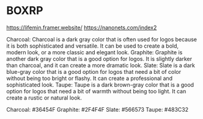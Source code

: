 # BOXRP

https://lifemin.framer.website/
https://nanonets.com/index2

Charcoal: Charcoal is a dark gray color that is often used for logos because it is both sophisticated and versatile. It can be used to create a bold, modern look, or a more classic and elegant look.
Graphite: Graphite is another dark gray color that is a good option for logos. It is slightly darker than charcoal, and it can create a more dramatic look.
Slate: Slate is a dark blue-gray color that is a good option for logos that need a bit of color without being too bright or flashy. It can create a professional and sophisticated look.
Taupe: Taupe is a dark brown-gray color that is a good option for logos that need a bit of warmth without being too light. It can create a rustic or natural look.

Charcoal: #36454F
Graphite: #2F4F4F
Slate: #566573
Taupe: #483C32